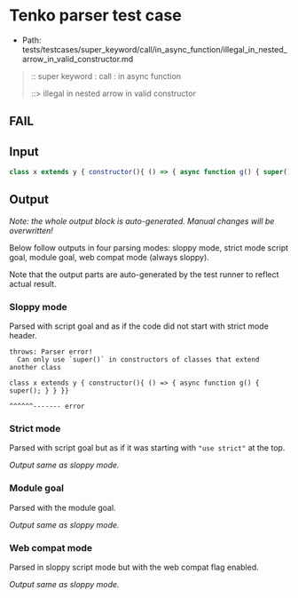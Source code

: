 # Tenko parser test case

- Path: tests/testcases/super_keyword/call/in_async_function/illegal_in_nested_arrow_in_valid_constructor.md

> :: super keyword : call : in async function
>
> ::> illegal in nested arrow in valid constructor
## FAIL

## Input

`````js
class x extends y { constructor(){ () => { async function g() { super(); } } }}
`````

## Output

_Note: the whole output block is auto-generated. Manual changes will be overwritten!_

Below follow outputs in four parsing modes: sloppy mode, strict mode script goal, module goal, web compat mode (always sloppy).

Note that the output parts are auto-generated by the test runner to reflect actual result.

### Sloppy mode

Parsed with script goal and as if the code did not start with strict mode header.

`````
throws: Parser error!
  Can only use `super()` in constructors of classes that extend another class

class x extends y { constructor(){ () => { async function g() { super(); } } }}
                                                                ^^^^^^------- error
`````

### Strict mode

Parsed with script goal but as if it was starting with `"use strict"` at the top.

_Output same as sloppy mode._

### Module goal

Parsed with the module goal.

_Output same as sloppy mode._

### Web compat mode

Parsed in sloppy script mode but with the web compat flag enabled.

_Output same as sloppy mode._
